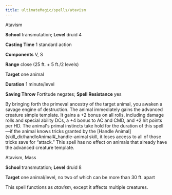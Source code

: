 ```yaml
---
title: ultimateMagic/spells/atavism
---
```

Atavism

**School** transmutation; **Level** druid 4

**Casting Time** 1 standard action

**Components** V, S

**Range** close (25 ft. + 5 ft./2 levels)

**Target** one animal

**Duration** 1 minute/level

**Saving Throw** Fortitude negates; **Spell Resistance** yes

By bringing forth the primeval ancestry of the target animal, you awaken a savage engine of destruction. The animal immediately gains the advanced creature simple template. It gains a +2 bonus on all rolls, including damage rolls and special ability DCs, a +4 bonus to AC and CMD, and +2 hit points per HD. The animal's primal instincts take hold for the duration of this spell—if the animal knows tricks granted by the [Handle Animal](skill_dir/handleAnimal#_handle-animal skill, it loses access to all of those tricks save for “attack.” This spell has no effect on animals that already have the advanced creature template.

Atavism, Mass

**School** transmutation; **Level** druid 8

**Target** one animal/level, no two of which can be more than 30 ft. apart

This spell functions as _atavism_, except it affects multiple creatures.

